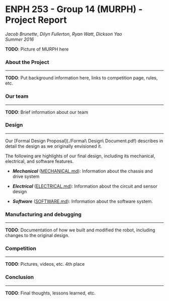 # ENPH 253 - Group 14 (MURPH) - Project Report
*Jacob Brunette*, *Dilyn Fullerton*, *Ryan Watt*, *Dickson Yao*  
*Summer 2016*

**TODO**: Picture of MURPH here

### About the Project
---
**TODO**: Put background information here, links to competition page,
rules, etc.

### Our team
---
**TODO**: Brief information about our team

### Design
---
Our [Formal Design Proposal](./Formal\ Design\ Document.pdf) 
describes in detail the design as we originally envisioned it.

The following are highlights of our final design, including its
mechanical, electrical, and software features.

* _**Mechanical**_ ([MECHANICAL.md](./MECHANICAL.md)): Information about the
chassis and drive system

* _**Electrical**_ ([ELECTRICAL.md](./ELECTRICAL.md)): Information about the
circuit and sensor design

* _**Software**_ ([SOFTWARE.md](./SOFTWARE.md)): Information about the
software system.

### Manufacturing and debugging
---
**TODO**: Documentation of how we built and modified the robot,
including changes to the original design.

### Competition
---
**TODO**: Pictures, videos, etc. 4th place

### Conclusion
---
**TODO**: Final thoughts, lessons learned, etc. 
